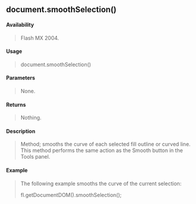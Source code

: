## document.smoothSelection()

#### Availability

> Flash MX 2004.

#### Usage

> document.smoothSelection()

#### Parameters

> None.

#### Returns

> Nothing.

#### Description

> Method; smooths the curve of each selected fill outline or curved line. This method performs the same action as the Smooth button in the Tools panel.

#### Example

> The following example smooths the curve of the current selection:
>
> fl.getDocumentDOM().smoothSelection();

